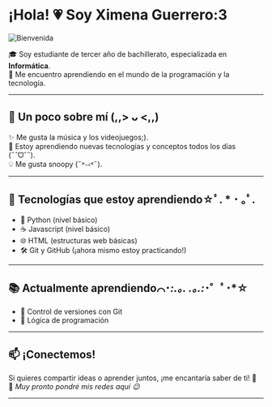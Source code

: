 # ¡Hola! 💗 Soy Ximena Guerrero:3

![Bienvenida](https://i.gifer.com/origin/72/729b9c34d591753e02fed6837e3235e4_w200.gif)

🎓 Soy estudiante de tercer año de bachillerato, especializada en **Informática**.  
🚀 Me encuentro aprendiendo en el mundo de la programación y la tecnología.  

---

## 🌱 Un poco sobre mí (,,> ᴗ <,,)

✨ Me gusta la música y los videojuegos;).  
🧠 Estoy aprendiendo nuevas tecnologías y conceptos todos los días (˶ˆᗜˆ˵).  
💡 Me gusta snoopy (˶˃⤙˂˶).

---

## 🧰 Tecnologías que estoy aprendiendo☆ﾟ. * ･ ｡ﾟ.

- 🐍 Python (nivel básico)
- ☕ Javascript (nivel básico)
- 🌐 HTML (estructuras web básicas)
- 🛠️ Git y GitHub (¡ahora mismo estoy practicando!)

---

## 📚 Actualmente aprendiendo⌒･*:.｡. .｡.:*･゜ﾟ･*☆

- 🔄 Control de versiones con Git
- 🤖 Lógica de programación

---

## 📫 ¡Conectemos!

Si quieres compartir ideas o aprender juntos, ¡me encantaría saber de ti! 💬  
💌 *Muy pronto pondré mis redes aquí 😉*

---

